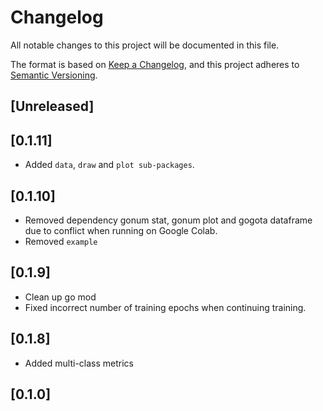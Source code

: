 # Changelog

All notable changes to this project will be documented in this file.

The format is based on [Keep a Changelog](https://keepachangelog.com/en/1.0.0/),
and this project adheres to [Semantic Versioning](https://semver.org/spec/v2.0.0.html).

## [Unreleased]

## [0.1.11]
- Added `data`, `draw` and `plot sub-packages`.

## [0.1.10]
- Removed dependency gonum stat, gonum plot and gogota dataframe due to conflict when running on Google Colab. 
- Removed `example`

## [0.1.9]
- Clean up go mod
- Fixed incorrect number of training epochs when continuing training.

## [0.1.8]
- Added multi-class metrics

## [0.1.0]

[#1]: https://github.com/sugarme/lab/issues/1
